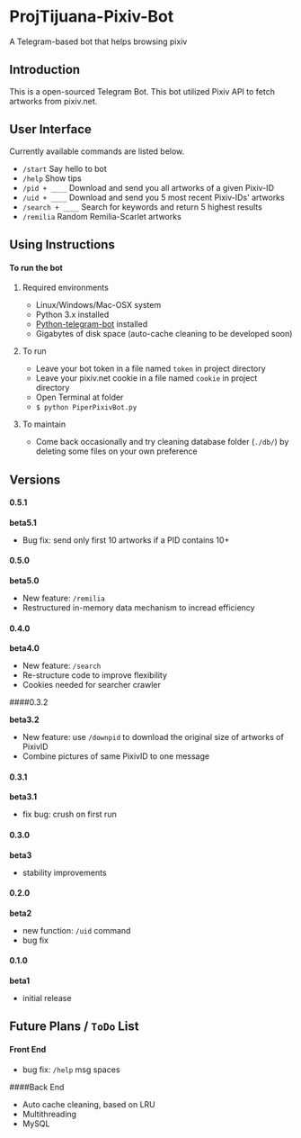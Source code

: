 # ProjTijuana-Pixiv-Bot
A Telegram-based bot that helps browsing pixiv

## Introduction

This is a open-sourced Telegram Bot. This bot utilized Pixiv API to fetch artworks from pixiv.net.

## User Interface

Currently available commands are listed below.

- `/start`  Say hello to bot
- `/help`  Show tips
- `/pid + ____` Download and send you all artworks of a given Pixiv-ID
- `/uid + ____` Download and send you 5 most recent Pixiv-IDs' artworks
- `/search + ____` Search for keywords and return 5 highest results
- `/remilia` Random Remilia-Scarlet artworks 

## Using Instructions

#### To run the bot

1. Required environments
   - Linux/Windows/Mac-OSX system
   - Python 3.x installed
   - [Python-telegram-bot](https://github.com/python-telegram-bot/python-telegram-bot#installing) installed
   - Gigabytes of disk space (auto-cache cleaning to be developed soon)
   
2. To run
  
   - Leave your bot token in a file named `token` in project directory
   - Leave your pixiv.net cookie in a file named `cookie` in project directory
   - Open Terminal at folder
   - `$ python PiperPixivBot.py`
   
3. To maintain

   - Come back occasionally and try cleaning database folder (`./db/`) by deleting some files on your own preference

## Versions

#### 0.5.1

**beta5.1**

- Bug fix: send only first 10 artworks if a PID contains 10+

#### 0.5.0

**beta5.0**

- New feature: `/remilia`
- Restructured in-memory data mechanism to incread efficiency 

#### 0.4.0

**beta4.0**

- New feature: `/search`
- Re-structure code to improve flexibility
- Cookies needed for searcher crawler

####0.3.2

**beta3.2**

- New feature: use `/downpid` to download the original size of artworks of PixivID
- Combine pictures of same PixivID to one message

#### 0.3.1

**beta3.1**

- fix bug: crush on first run

#### 0.3.0

**beta3**

- stability improvements 

#### 0.2.0

**beta2**

- new function: `/uid` command
- bug fix

#### 0.1.0

**beta1**

- initial release

## Future Plans / `ToDo` List

#### Front End

- bug fix: `/help` msg spaces

####Back End

- Auto cache cleaning, based on LRU
- Multithreading
- MySQL


